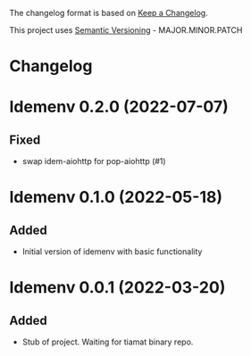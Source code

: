 The changelog format is based on [Keep a Changelog](https://keepachangelog.com/en/1.0.0/).

This project uses [Semantic Versioning](https://semver.org/) - MAJOR.MINOR.PATCH

# Changelog

Idemenv 0.2.0 (2022-07-07)
==========================

Fixed
-----

- swap idem-aiohttp for pop-aiohttp (#1)


Idemenv 0.1.0 (2022-05-18)
==========================

Added
-----

- Initial version of idemenv with basic functionality


Idemenv 0.0.1 (2022-03-20)
==========================

Added
-----

- Stub of project. Waiting for tiamat binary repo.
